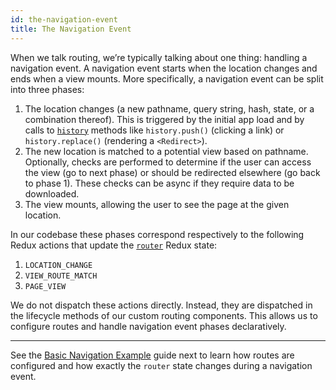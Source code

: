 ```yaml
---
id: the-navigation-event
title: The Navigation Event
---
```


When we talk routing, we’re typically talking about one thing: handling a navigation event. A navigation event starts when the location changes and ends when a view mounts. More specifically, a navigation event can be split into three phases:

1. The location changes (a new pathname, query string, hash, state, or a combination thereof). This is triggered by the initial app load and by calls to [`history`](utils/history.md) methods like `history.push()` (clicking a link) or `history.replace()` (rendering a `<Redirect>`).
2. The new location is matched to a potential view based on pathname. Optionally, checks are performed to determine if the user can access the view (go to next phase) or should be redirected elsewhere (go back to phase 1). These checks can be async if they require data to be downloaded.
3. The view mounts, allowing the user to see the page at the given location.

In our codebase these phases correspond respectively to the following Redux actions that update the [`router`](/src/reducers/router.js) Redux state:

1. `LOCATION_CHANGE`
2. `VIEW_ROUTE_MATCH`
3. `PAGE_VIEW`

We do not dispatch these actions directly. Instead, they are dispatched in the lifecycle methods of our custom routing components. This allows us to configure routes and handle navigation event phases declaratively.

----

See the [Basic Navigation Example](guides/routing/basic-navigation-example.md) guide next to learn how routes are configured and how exactly the `router` state changes during a navigation event.
